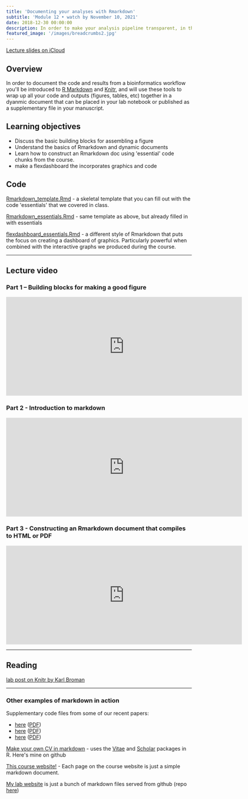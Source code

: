 ```yaml
---
title: 'Documenting your analyses with Rmarkdown'
subtitle: 'Module 12 • watch by November 10, 2021'
date: 2018-12-30 00:00:00
description: In order to make your analysis pipeline transparent, in this class you'll use Rmarkdown and Knitr to wrap up all your code and outputs together in a dynamic document that can be placed in your lab notebook or published as a supplementary file in your manuscript.
featured_image: '/images/breadcrumbs2.jpg'
---
```


[Lecture slides on iCloud](https://www.icloud.com/keynote/0Vu6tndCpajbMEMseVYy3Hj9A#Lecture12%5FRmarkdown)

## Overview

In order to document the code and results from a bioinformatics workflow you'll be introduced to [R Markdown](http://rmarkdown.rstudio.com/) and [Knitr](http://yihui.name/knitr/), and will use these tools to wrap up all your code and outputs (figures, tables, etc) together in a dyanmic document that can be placed in your lab notebook or published as a supplementary file in your manuscript.

## Learning objectives

* Discuss the basic building blocks for assembling a figure
* Understand the basics of Rmarkdown and dynamic documents
* Learn how to construct an Rmarkdown doc using 'essential' code chunks from the course.
* make a flexdashboard the incorporates graphics and code

## Code

[Rmarkdown_template.Rmd](https://www.dropbox.com/s/f1c610tx0360cbd/Rmarkdown_template.Rmd?dl=0) - a skeletal template that you can fill out with the code 'essentials' that we covered in class.

[Rmarkdown_essentials.Rmd](https://www.dropbox.com/s/elui0r4x3uoxvzw/Rmarkdown_essentials.Rmd?dl=0) - same template as above, but already filled in with essentials

[flexdashboard_essentials.Rmd](https://www.dropbox.com/s/pp1oow3u8wnfp2i/flexdashboard_essentials.Rmd?dl=0) - a different style of Rmarkdown that puts the focus on creating a dashboard of graphics.  Particularly powerful when combined with the interactive graphs we produced during the course.

---

## Lecture video

### Part 1 – Building blocks for making a good figure

<iframe src="https://player.vimeo.com/video/424060469" width="640" height="268" frameborder="0" allow="autoplay; fullscreen" allowfullscreen></iframe>

### Part 2 - Introduction to markdown

<iframe src="https://player.vimeo.com/video/424071155" width="640" height="268" frameborder="0" allow="autoplay; fullscreen" allowfullscreen></iframe>

### Part 3 - Constructing an Rmarkdown document that compiles to HTML or PDF

<iframe src="https://player.vimeo.com/video/424086672" width="640" height="268" frameborder="0" allow="autoplay; fullscreen" allowfullscreen></iframe>

---

## Reading

[lab post on Knitr by Karl Broman](http://kbroman.org/knitr_knutshell/) 

---

### Other examples of markdown in action

Supplementary code files from some of our recent papers: 

* [here](http://journals.plos.org/plospathogens/article?id=10.1371/journal.ppat.1005347) ([PDF](http://DIYtranscriptomics.github.io/Reading/files/trichinella_markdown.pdf))
* [here](https://www.nature.com/articles/s41564-019-0539-x) ([PDF](http://DIYtranscriptomics.github.io/Reading/files/crypto_markdown.pdf)) 
* [here](https://stm.sciencemag.org/content/11/519/eaax4204) ([PDF](http://DIYtranscriptomics.github.io/Reading/files/leish_markdown.pdf))

[Make your own CV in markdown](https://github.com/dpbisme/CV_rmarkdown) - uses the [Vitae](https://github.com/ropenscilabs/vitae) and [Scholar](https://cran.r-project.org/web/packages/scholar/vignettes/scholar.html) packages in R. Here's mine on github

[This course website!](https://github.com/DIYtranscriptomics/DIYtranscriptomics.github.io) - Each page on the course website is just a simple markdown document. 

[My lab website](http://hostmicrobe.org/) is just a bunch of markdown files served from github (repo [here](https://github.com/hostmicrobe/hostmicrobe.github.io))
